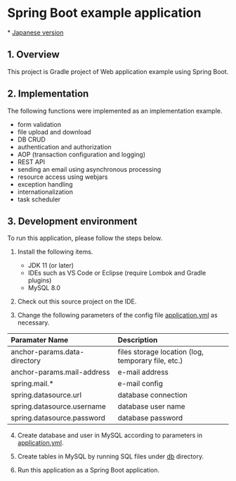 # Spring Boot example application
\* [Japanese version](/README.ja.md)

## 1. Overview
This project is Gradle project of Web application example using Spring Boot.

## 2. Implementation
The following functions were implemented as an implementation example.

* form validation
* file upload and download
* DB CRUD
* authentication and authorization
* AOP (transaction configuration and logging)
* REST API
* sending an email using asynchronous processing
* resource access using webjars
* exception handling
* internationalization
* task scheduler

## 3. Development environment
To run this application, please follow the steps below.

1. Install the following items.
	* JDK 11 (or later)
	* IDEs such as VS Code or Eclipse (require Lombok and Gradle plugins)
	* MySQL 8.0

2. Check out this source project on the IDE.

3. Change the following parameters of the config file [application.yml](/src/main/resources/application.yml) as necessary.

| Paramater Name               | Description                                        |
|:-----------------------------|:---------------------------------------------------|
| anchor-params.data-directory | files storage location (log, temporary file, etc.) |
| anchor-params.mail-address   | e\-mail address                                    |
| spring.mail.\*               | e\-mail config                                     |
| spring.datasource.url        | database connection                                |
| spring.datasource.username   | database user name                                 |
| spring.datasource.password   | database password                                  |

4. Create database and user in MySQL according to parameters in [application.yml](/src/main/resources/application.yml).

5. Create tables in MySQL by running SQL files under [db](/data/db) directory.  

6. Run this application as a Spring Boot application.

